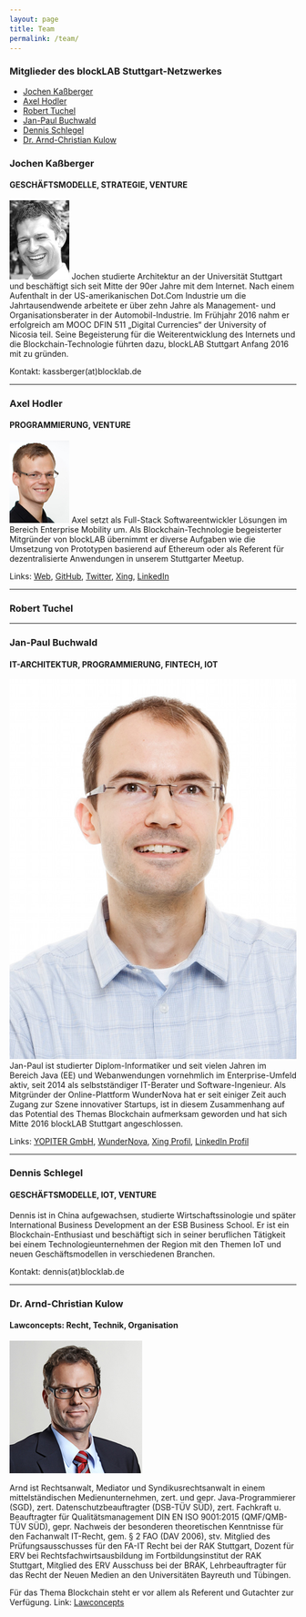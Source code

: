 ```yaml
---
layout: page
title: Team
permalink: /team/
---
```


### Mitglieder des blockLAB Stuttgart-Netzwerkes

- [Jochen Kaßberger](#jochen)
- [Axel Hodler](#axel)
- [Robert Tuchel](#rob)
- [Jan-Paul Buchwald](#jan-paul)
- [Dennis Schlegel](#dennis)
- [Dr. Arnd-Christian Kulow](#arndt)

<a name="jochen"/>

### Jochen Kaßberger

#### GESCHÄFTSMODELLE, STRATEGIE, VENTURE

<img src="/assets/images/team/jochen.jpg" alt="Portrait Jochen" class="team__portrait">
Jochen studierte Architektur an der Universität Stuttgart und beschäftigt sich seit Mitte der 90er Jahre mit dem Internet. Nach einem Aufenthalt in der US-amerikanischen Dot.Com Industrie um die Jahrtausendwende arbeitete er über zehn Jahre als Management- und Organisationsberater in der Automobil-Industrie. Im Frühjahr 2016 nahm er erfolgreich am MOOC DFIN 511 „Digital Currencies“ der University of Nicosia teil. Seine Begeisterung für die Weiterentwicklung des Internets und die Blockchain-Technologie führten dazu, blockLAB Stuttgart Anfang 2016 mit zu gründen.

Kontakt: kassberger(at)blocklab.de

---

<a name="axel"/>

### Axel Hodler

#### PROGRAMMIERUNG, VENTURE

<img src="/assets/images/team/axel.jpg" alt="Portrait Axel" class="team__portrait">
Axel setzt als Full-Stack Softwareentwickler Lösungen im Bereich Enterprise Mobility um. Als Blockchain-Technologie begeisterter Mitgründer von blockLAB übernimmt er diverse Aufgaben wie die Umsetzung von Prototypen basierend auf Ethereum oder als Referent für dezentralisierte Anwendungen in unserem Stuttgarter Meetup.

Links: [Web](http://hodler.co), [GitHub](https://github.com/axelhodler), [Twitter](https://github.com/axelhodler), [Xing](https://www.xing.com/profile/Axel_Hodler), [LinkedIn](https://www.linkedin.com/in/axel-hodler-a92343a8)

---

<a name="rob"/>

### Robert Tuchel

---

<a name="jan-paul"/>

### Jan-Paul Buchwald

#### IT-ARCHITEKTUR, PROGRAMMIERUNG, FINTECH, IOT

<img src="/assets/images/team/jan-paul.jpg" alt="Portrait Jan-Paul" class="team__portrait">
Jan-Paul ist studierter Diplom-Informatiker und seit vielen Jahren im Bereich Java (EE) und Webanwendungen vornehmlich im Enterprise-Umfeld aktiv, seit 2014 als selbstständiger IT-Berater und Software-Ingenieur. Als Mitgründer der Online-Plattform WunderNova hat er seit einiger Zeit auch Zugang zur Szene innovativer Startups, ist in diesem Zusammenhang auf das Potential des Themas Blockchain aufmerksam geworden und hat sich Mitte 2016 blockLAB Stuttgart angeschlossen.

Links: [YOPITER GmbH](http://www.yopiter.com), [WunderNova](http://www.wundernova.com), [Xing Profil](https://www.xing.com/profile/JanPaul_Buchwald), [LinkedIn Profil](https://www.linkedin.com/in/jan-paul-buchwald-23542423)

---

<a name="dennis"/>

### Dennis Schlegel

#### GESCHÄFTSMODELLE, IOT, VENTURE

Dennis ist in China aufgewachsen, studierte Wirtschaftssinologie und später International Business Development an der ESB Business School. Er ist ein  Blockchain-Enthusiast und beschäftigt sich in seiner beruflichen Tätigkeit bei einem Technologieunternehmen der Region mit den Themen IoT und neuen Geschäftsmodellen in verschiedenen Branchen.

Kontakt: dennis(at)blocklab.de

---

<a name="arndt"/>

### Dr. Arnd-Christian Kulow

#### Lawconcepts: Recht, Technik, Organisation
<img src="/assets/images/team/kulow.jpg" alt="Portrait Arnd" class="team__portrait">

Arnd ist Rechtsanwalt, Mediator und Syndikusrechtsanwalt in
  einem mittelständischen Medienunternehmen, zert. und gepr. Java-Programmierer (SGD), zert. Datenschutzbeauftragter (DSB-TÜV SÜD), zert. Fachkraft u. Beauftragter für Qualitätsmanagement DIN EN ISO 9001:2015 (QMF/QMB-TÜV SÜD), gepr. Nachweis der besonderen theoretischen Kenntnisse
  für den Fachanwalt IT-Recht, gem. § 2 FAO (DAV 2006), stv. Mitglied des Prüfungsausschusses für den FA-IT
  Recht bei der RAK Stuttgart, Dozent für ERV bei Rechtsfachwirtsausbildung im Fortbildungsinstitut der RAK Stuttgart, Mitglied des ERV Ausschuss bei der BRAK, Lehrbeauftragter für das Recht der Neuen Medien an den
  Universitäten Bayreuth und Tübingen.
  
  Für das Thema Blockchain steht er vor allem als Referent und Gutachter zur Verfügung.
  Link: [Lawconcepts](http://www.kanzlei-kulow.de)




